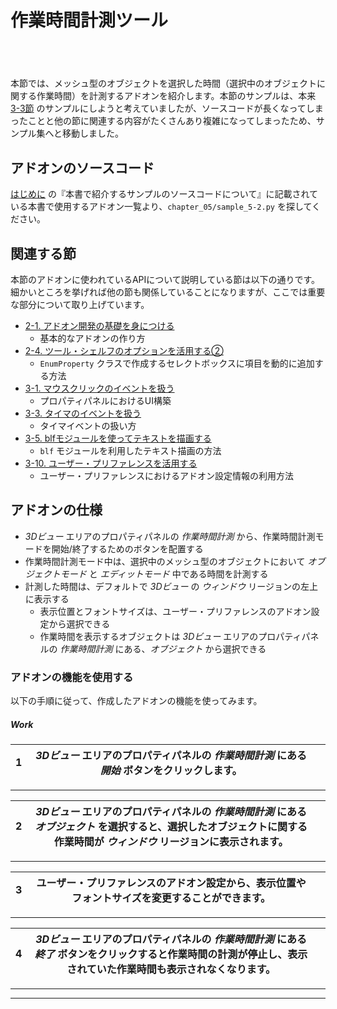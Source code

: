 <div id="sect_title_img_5_2"></div>

<div id="sect_title_text"></div>

# 作業時間計測ツール

<div id="preface"></div>

###### 　

本節では、メッシュ型のオブジェクトを選択した時間（選択中のオブジェクトに関する作業時間）を計測するアドオンを紹介します。本節のサンプルは、本来 [3-3節](../chapter_03/03_Handle_Timer_Event.md) のサンプルにしようと考えていましたが、ソースコードが長くなってしまったことと他の節に関連する内容がたくさんあり複雑になってしまったため、サンプル集へと移動しました。


## アドオンのソースコード

[はじめに](../../README.md) の『本書で紹介するサンプルのソースコードについて』に記載されている本書で使用するアドオン一覧より、```chapter_05/sample_5-2.py``` を探してください。

## 関連する節

本節のアドオンに使われているAPIについて説明している節は以下の通りです。細かいところを挙げれば他の節も関係していることになりますが、ここでは重要な部分について取り上げています。

* [2-1. アドオン開発の基礎を身につける](../chapter_02/01_Basic_of_Add-on_Development.md)
  * 基本的なアドオンの作り方
* [2-4. ツール・シェルフのオプションを活用する②](../chapter_02/04_Use_Property_on_Tool_Shelf_2.md)
  * ```EnumProperty``` クラスで作成するセレクトボックスに項目を動的に追加する方法
* [3-1. マウスクリックのイベントを扱う](../chapter_03/01_Handle_Mouse_Click_Event.md)
  * プロパティパネルにおけるUI構築
* [3-3. タイマのイベントを扱う](../chapter_03/03_Handle_Timer_Event.md)
  * タイマイベントの扱い方
* [3-5. blfモジュールを使ってテキストを描画する](../chapter_05/05_Render_String_with_blf_Module.md)
  * ```blf``` モジュールを利用したテキスト描画の方法
* [3-10. ユーザー・プリファレンスを活用する](../chapter_03/10_Use_User_Preference.md)
  * ユーザー・プリファレンスにおけるアドオン設定情報の利用方法

## アドオンの仕様

* *3Dビュー* エリアのプロパティパネルの *作業時間計測* から、作業時間計測モードを開始/終了するためのボタンを配置する
* 作業時間計測モード中は、選択中のメッシュ型のオブジェクトにおいて *オブジェクトモード* と *エディットモード* 中である時間を計測する
* 計測した時間は、デフォルトで *3Dビュー* の *ウィンドウ* リージョンの左上に表示する
  * 表示位置とフォントサイズは、ユーザー・プリファレンスのアドオン設定から選択できる
  * 作業時間を表示するオブジェクトは *3Dビュー* エリアのプロパティパネルの *作業時間計測* にある、*オブジェクト* から選択できる


### アドオンの機能を使用する

以下の手順に従って、作成したアドオンの機能を使ってみます。


<div id="process_title"></div>

##### Work

<div id="process"></div>

|<div id="box">1</div>|*3Dビュー* エリアのプロパティパネルの *作業時間計測* にある *開始* ボタンをクリックします。||
|---|---|---|

<div id="process_sep"></div>

---

|<div id="box">2</div>|*3Dビュー* エリアのプロパティパネルの *作業時間計測* にある *オブジェクト* を選択すると、選択したオブジェクトに関する作業時間が *ウィンドウ* リージョンに表示されます。||
|---|---|---|

<div id="process_sep"></div>

---

|<div id="box">3</div>|ユーザー・プリファレンスのアドオン設定から、表示位置やフォントサイズを変更することができます。||
|---|---|---|

<div id="process_sep"></div>

---

|<div id="box">4</div>|*3Dビュー* エリアのプロパティパネルの *作業時間計測* にある *終了* ボタンをクリックすると作業時間の計測が停止し、表示されていた作業時間も表示されなくなります。||
|---|---|---|

<div id="process_sep"></div>

---

<div id="process_start_end"></div>

---
